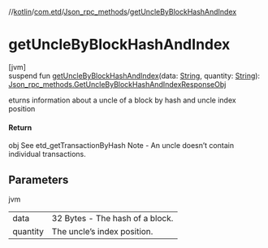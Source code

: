 //[kotlin](../../../index.md)/[com.etd](../index.md)/[Json_rpc_methods](index.md)/[getUncleByBlockHashAndIndex](get-uncle-by-block-hash-and-index.md)

# getUncleByBlockHashAndIndex

[jvm]\
suspend fun [getUncleByBlockHashAndIndex](get-uncle-by-block-hash-and-index.md)(data: [String](https://kotlinlang.org/api/latest/jvm/stdlib/kotlin/-string/index.html), quantity: [String](https://kotlinlang.org/api/latest/jvm/stdlib/kotlin/-string/index.html)): [Json_rpc_methods.GetUncleByBlockHashAndIndexResponseObj](-get-uncle-by-block-hash-and-index-response-obj/index.md)

eturns information about a uncle of a block by hash and uncle index position

#### Return

obj See etd_getTransactionByHash Note - An uncle doesn’t contain individual transactions.

## Parameters

jvm

| | |
|---|---|
| data | 32 Bytes - The hash of a block. |
| quantity | The uncle’s index position. |
